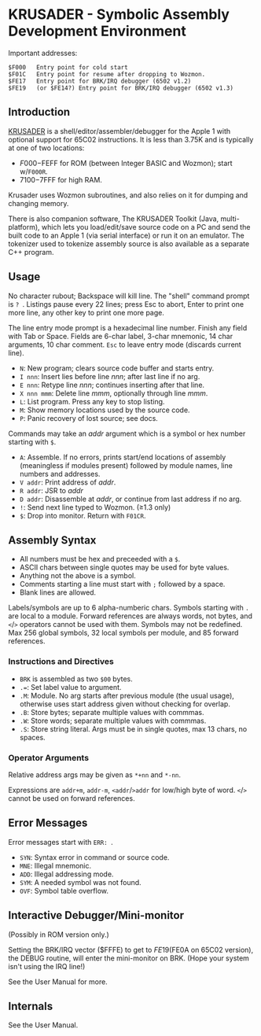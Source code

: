 KRUSADER - Symbolic Assembly Development Environment
====================================================

Important addresses:

    $F000   Entry point for cold start
    $F01C   Entry point for resume after dropping to Wozmon.
    $FE17   Entry point for BRK/IRQ debugger (6502 v1.2)
    $FE19   (or $FE14?) Entry point for BRK/IRQ debugger (6502 v1.3)


Introduction
------------

[KRUSADER] is a shell/editor/assembler/debugger for the Apple 1 with
optional support for 65C02 instructions. It is less than 3.75K and is
typically at one of two locations:
- $F000-$FEFF for ROM (between Integer BASIC and Wozmon); start w/`F000R`.
- $7100-$7FFF for high RAM.

Krusader uses Wozmon subroutines, and also relies on it for dumping
and changing memory.

There is also companion software, The KRUSADER Toolkit (Java,
multi-platform), which lets you load/edit/save source code on a PC and
send the built code to an Apple 1 (via serial interface) or run it on
an emulator. The tokenizer used to tokenize assembly source is also
available as a separate C++ program.


Usage
-----

No character rubout; Backspace will kill line. The "shell" command
prompt is `? `. Listings pause every 22 lines; press Esc to abort,
Enter to print one more line, any other key to print one more page.

The line entry mode prompt is a hexadecimal line number. Finish any
field with Tab or Space. Fields are 6-char label, 3-char mnemonic, 14
char arguments, 10 char comment. `Esc` to leave entry mode (discards
current line).

- `N`: New program; clears source code buffer and  starts entry.
- `I nnn`: Insert lies before line _nnn_; after last line if no arg.
- `E nnn`: Retype line _nnn_; continues inserting after that line.
- `X nnn mmm`: Delete line _mmm_, optionally through line _mmm_.
- `L`: List program. Press any key to stop listing.
- `M`: Show memory locations used by the source code.
- `P`: Panic recovery of lost source; see docs.

Commands may take an _addr_ argument which is a symbol or hex number
starting with `$`.

- `A`: Assemble. If no errors, prints start/end locations of assembly
  (meaningless if modules present) followed by module names, line
  numbers and addresses.
- `V addr`: Print address of _addr_.
- `R addr`: JSR to _addr_
- `D addr`: Disassemble at _addr_, or continue from last address if no arg.
- `!`: Send next line typed to Wozmon. (≥1.3 only)
- `$`: Drop into monitor. Return with `F01CR`.


Assembly Syntax
---------------

- All numbers must be hex and preceeded with a `$`.
- ASCII chars between single quotes may be used for byte values.
- Anything not the above is a symbol.
- Comments starting a line must start with `;` followed by a space.
- Blank lines are allowed.

Labels/symbols are up to 6 alpha-numberic chars. Symbols starting with
`.` are local to a module. Forward references are always words, not
bytes, and `<`/`>` operators cannot be used with them. Symbols may not
be redefined. Max 256 global symbols, 32 local symbols per module, and
85 forward references.

### Instructions and Directives

- `BRK` is assembled as two `$00` bytes.
- `.=`: Set label value to argument.
- `.M`: Module. No arg starts after previous module (the usual usage),
  otherwise uses start address given without checking for overlap.
- `.B`: Store bytes; separate multiple values with commmas.
- `.W`: Store words; separate multiple values with commmas.
- `.S`: Store string literal. Args must be in single quotes, max 13
  chars, no spaces.

### Operator Arguments

Relative address args may be given as `*+nn` and `*-nn`.

Expressions are `addr+m`, `addr-m`, `<addr`/`>addr` for low/high byte
of word. `<`/`>` cannot be used on forward references.


Error Messages
--------------

Error messages start with `ERR: `.

- `SYN`: Syntax error in command or source code.
- `MNE`: Illegal mnemonic.
- `ADD`: Illegal addressing mode.
- `SYM`: A needed symbol was not found.
- `OVF`: Symbol table overflow.


Interactive Debugger/Mini-monitor
---------------------------------

(Possibly in ROM version only.)

Setting the BRK/IRQ vector ($FFFE) to get to $FE19 ($FE0A on 65C02
version), the DEBUG routine, will enter the mini-monitor on BRK. (Hope
your system isn't using the IRQ line!)

See the User Manual for more.


Internals
---------

See the User Manual.


<!-------------------------------------------------------------------->
[KRUSADER]: http://school.anhb.uwa.edu.au/personalpages/kwessen/apple1/Krusader.htm
[KRUSADER]: https://github.com/st3fan/krusader
